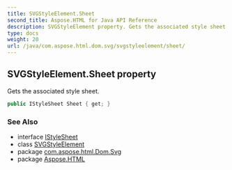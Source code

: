 ```yaml
---
title: SVGStyleElement.Sheet
second_title: Aspose.HTML for Java API Reference
description: SVGStyleElement property. Gets the associated style sheet
type: docs
weight: 20
url: /java/com.aspose.html.dom.svg/svgstyleelement/sheet/
---
```

## SVGStyleElement.Sheet property

Gets the associated style sheet.

```java
public IStyleSheet Sheet { get; }
```

### See Also

* interface [IStyleSheet](../../../com.aspose.html.dom.css/istylesheet/)
* class [SVGStyleElement](../)
* package [com.aspose.html.Dom.Svg](../../svgstyleelement/)
* package [Aspose.HTML](../../../)
